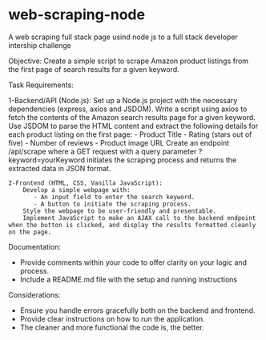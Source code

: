# web-scraping-node
A web scraping full stack page usind node js to a full stack developer intership challenge


Objective: Create a simple script to scrape Amazon product listings from the first page of search results for a given keyword.

Task Requirements:

   1-Backend/API (Node.js):
        Set up a Node.js project with the necessary dependencies (express, axios and JSDOM).
        Write a script using axios to fetch the contents of the Amazon search results page for a given keyword.
        Use JSDOM to parse the HTML content and extract the following details for each product listing on the first page:
           - Product Title
           - Rating (stars out of five)
           - Number of reviews
           - Product image URL
        Create an endpoint /api/scrape where a GET request with a query parameter ?keyword=yourKeyword initiates the scraping process and returns the extracted data in JSON format.

    2-Frontend (HTML, CSS, Vanilla JavaScript):
        Develop a simple webpage with:
           - An input field to enter the search keyword.
           - A button to initiate the scraping process.
        Style the webpage to be user-friendly and presentable.
        Implement JavaScript to make an AJAX call to the backend endpoint when the button is clicked, and display the results formatted cleanly on the page.



Documentation:
   - Provide comments within your code to offer clarity on your logic and process.
   - Include a README.md file with the setup and running instructions


Considerations:
   - Ensure you handle errors gracefully both on the backend and frontend.
   - Provide clear instructions on how to run the application.
   - The cleaner and more functional the code is, the better.
